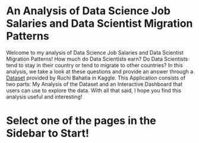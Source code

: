 # An Analysis of Data Science Job Salaries and Data Scientist Migration Patterns

Welcome to my analysis of Data Science Job Salaries and Data Scientist Migration Patterns! How much do Data Scientists earn? Do Data Scientists tend to stay in their country or tend to migrate to other countries? In this analysis, we take a look at these questions and provide an answer through a [Dataset](https://www.kaggle.com/datasets/ruchi798/data-science-job-salaries) provided by Ruchi Bahatia in Kaggle. This Application consists of two parts: My Analysis of the Dataset and an Interactive Dashboard that users can use to explore the data. With all that said, I hope you find this analysis useful and interesting!  


# Select one of the pages in the Sidebar to Start!